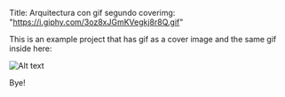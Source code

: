 Title: Arquitectura con gif segundo
coverimg: "https://i.giphy.com/3oz8xJGmKVegkj8r8Q.gif"



This is an example project that has gif as a cover image and the same gif inside here: 

![Alt text](https://i.giphy.com/3oz8xJGmKVegkj8r8Q.gif "I am a gif")

Bye!
